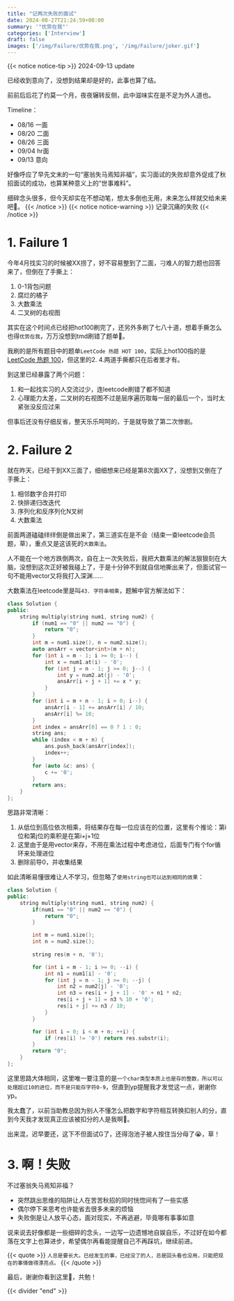 ```yaml
---
title: "记两次失败的面试"
date: 2024-08-27T21:24:59+08:00
summary: '"优势在我"'
categories: ['Interview']
draft: false
images: ['/img/Failure/优势在我.png', '/img/Failure/joker.gif']
---
```

{{< notice notice-tip >}}
2024-09-13 update

已经收到意向了，没想到结果却是好的，此事也算了结。

前前后后花了约莫一个月，夜夜辗转反侧，此中滋味实在是不足为外人道也。

Timeline：
* 08/16 一面
* 08/20 二面
* 08/26 三面
* 09/04 hr面
* 09/13 意向

好像呼应了早先文末的一句“塞翁失马焉知非福”，实习面试的失败却意外促成了秋招面试的成功，也算某种意义上的“世事难料”。

细碎念头很多，但今天却实在不想动笔，想太多倒也无用，未来怎么样就交给未来吧🙂。
{{< /notice >}}
{{< notice notice-warning >}}
记录沉痛的失败
{{< /notice >}}
# 1. Failure 1
今年4月找实习的时候被XX捞了，好不容易整到了二面，刁难人的智力题也回答来了，但倒在了手撕上：

1. 0-1背包问题
2. 腐烂的橘子
3. 大数乘法
4. 二叉树的右视图 

其实在这个时间点已经把hot100刷完了，还另外多刷了七八十道，想着手撕怎么也得`优势在我`，万万没想到tmd刷错了题单🤡。

我刷的是所有题目中的题单`LeetCode 热题 HOT 100`，实际上hot100指的是[LeetCode 热题 100](https://leetcode.cn/studyplan/top-100-liked/)，但这里的2. 4.两道手撕都只在后者里才有。

到这里已经暴露了两个问题：
1. 和一起找实习的人交流过少，连leetcode刷错了都不知道
2. 心理能力太差，二叉树的右视图不过是层序遍历取每一层的最后一个，当时太紧张没反应过来

但事后还没有仔细反省，整天乐乐呵呵的，于是就导致了第二次惨剧。

# 2. Failure 2
就在昨天，已经干到XX三面了，细细想来已经是第8次面XX了，没想到又倒在了手撕上：

1. 相邻数字合并打印
2. 快排递归改迭代
3. 序列化和反序列化N叉树
4. 大数乘法

前面两道磕磕绊绊倒是做出来了，第三道实在是不会（结束一查leetcode会员题，草），重点又是这该死的`大数乘法`。

人不能在一个地方跌倒两次，自在上一次失败后，我把大数乘法的解法狠狠刻在大脑，没想到这次正好被我碰上了，于是十分钟不到就自信地撕出来了，但面试官一句不能用vector又将我打入深渊......

大数乘法在leetcode里是叫`43. 字符串相乘`，题解中官方解法如下：
```c++
class Solution {
public:
    string multiply(string num1, string num2) {
        if (num1 == "0" || num2 == "0") {
            return "0";
        }
        int m = num1.size(), n = num2.size();
        auto ansArr = vector<int>(m + n);
        for (int i = m - 1; i >= 0; i--) {
            int x = num1.at(i) - '0';
            for (int j = n - 1; j >= 0; j--) {
                int y = num2.at(j) - '0';
                ansArr[i + j + 1] += x * y;
            }
        }
        for (int i = m + n - 1; i > 0; i--) {
            ansArr[i - 1] += ansArr[i] / 10;
            ansArr[i] %= 10;
        }
        int index = ansArr[0] == 0 ? 1 : 0;
        string ans;
        while (index < m + n) {
            ans.push_back(ansArr[index]);
            index++;
        }
        for (auto &c: ans) {
            c += '0';
        }
        return ans;
    }
};
```
思路非常清晰：
1. 从低位到高位依次相乘，将结果存在每一位应该在的位置，这里有个推论：第i位和第j位的乘积是在第i+j+1位
2. 这里由于是用vector<int>来存，不用在乘法过程中考虑进位，后面专门有个for循环来处理进位
3. 删除前导0，并收集结果

如此清晰易懂很难让人不学习，但忽略了`使用string也可以达到相同的效果`：
```c++
class Solution {
public:
    string multiply(string num1, string num2) {
        if(num1 == "0" || num2 == "0") {
            return "0";
        }

        int m = num1.size();
        int n = num2.size();
        
        string res(m + n, '0');

        for (int i = m - 1; i >= 0; --i) {
            int n1 = num1[i] - '0';
            for (int j = n - 1; j >= 0; --j) {
                int n2 = num2[j] - '0';
                int n3 = res[i + j + 1] - '0' + n1 * n2;
                res[i + j + 1] = n3 % 10 + '0';
                res[i + j] += n3 / 10;
            }
        }

        for (int i = 0; i < m + n; ++i) {
            if (res[i] != '0') return res.substr(i);
        }
        return "0";
    }
};
```
这里思路大体相同，这里唯一要注意的是`一个char类型本质上也是存的整数，所以可以处理超过10的进位，而不是只能存字符0-9`，但直到yp提醒我才发觉这一点，谢谢你yp。

我太蠢了，以前当助教总因为别人不懂怎么把数字和字符相互转换扣别人的分，直到今天我才发现真正应该被扣分的人是我啊🤡。

出来混，迟早要还，这下不但面试G了，还得泡池子被人按住当分母了😭，草！

# 3. 啊！失败
不过塞翁失马焉知非福？

* 突然跳出思维的陷阱让人在苦苦秋招的同时恍惚间有了一些实感
* 偶尔停下来思考也许能省去很多未来的烦恼
* 失败倒是让人放平心态，面对现实，不再逃避，毕竟哪有事事如意

说来说去好像都是一些细碎的念头，一边写一边遗憾地自娱自乐，不过好在如今都落在文字上也算进步，希望偶尔再看能提醒自己不再踩坑，继续前进。


{{< quote >}}
`人总是要长大。已经发生的事，已经没了的人，总是回头看也没用，只能把现在的事情做得漂亮点。`
{{< /quote >}}


最后，谢谢你看到这里🙂，共勉！

{{< divider "end" >}}
